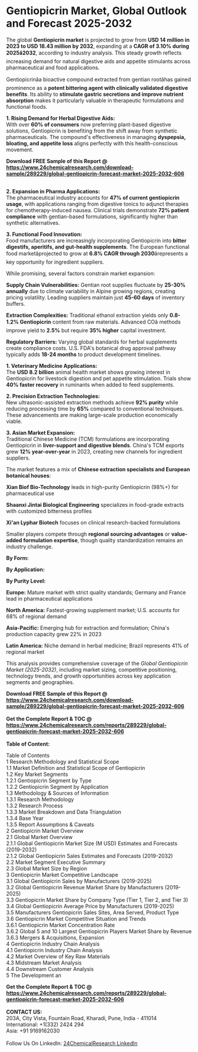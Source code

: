 <h1>Gentiopicrin Market, Global Outlook and Forecast 2025-2032</h1><p>The global <strong>Gentiopicrin market</strong> is projected to grow from <strong>USD 14 million in 2023 to USD 18.43 million by 2032</strong>, expanding at a <strong>CAGR of 3.10% during 2025â2032</strong>, according to industry analysis. This steady growth reflects increasing demand for natural digestive aids and appetite stimulants across pharmaceutical and food applications.</p><p>Gentiopicrinâa bioactive compound extracted from gentian rootâhas gained prominence as a <strong>potent bittering agent with clinically validated digestive benefits</strong>. Its ability to <strong>stimulate gastric secretions and improve nutrient absorption</strong> makes it particularly valuable in therapeutic formulations and functional foods.</p><p><strong>1. Rising Demand for Herbal Digestive Aids:</strong><br>
With over <strong>60% of consumers</strong> now preferring plant-based digestive solutions, Gentiopicrin is benefiting from the shift away from synthetic pharmaceuticals. The compound's effectiveness in managing <strong>dyspepsia, bloating, and appetite loss</strong> aligns perfectly with this health-conscious movement.</p><div><b>Download FREE Sample of this Report @ 
            <a href="https://www.24chemicalresearch.com/download-sample/289229/global-gentiopicrin-forecast-market-2025-2032-606">
            https://www.24chemicalresearch.com/download-sample/289229/global-gentiopicrin-forecast-market-2025-2032-606</a></b></div><br><p><strong>2. Expansion in Pharma Applications:</strong><br>
The pharmaceutical industry accounts for <strong>47% of current gentiopicrin usage</strong>, with applications ranging from digestive tonics to adjunct therapies for chemotherapy-induced nausea. Clinical trials demonstrate <strong>72% patient compliance</strong> with gentian-based formulations, significantly higher than synthetic alternatives.</p><p><strong>3. Functional Food Innovation:</strong><br>
Food manufacturers are increasingly incorporating Gentiopicrin into <strong>bitter digestifs, aperitifs, and gut-health supplements</strong>. The European functional food marketâprojected to grow at <strong>6.8% CAGR through 2030</strong>ârepresents a key opportunity for ingredient suppliers.</p><p>While promising, several factors constrain market expansion:</p><p><strong>Supply Chain Vulnerabilities:</strong> Gentian root supplies fluctuate by <strong>25-30% annually</strong> due to climate variability in Alpine growing regions, creating pricing volatility. Leading suppliers maintain just <strong>45-60 days</strong> of inventory buffers.</p><p><strong>Extraction Complexities:</strong> Traditional ethanol extraction yields only <strong>0.8-1.2% Gentiopicrin</strong> content from raw materials. Advanced COâ methods improve yield to <strong>2.5%</strong> but require <strong>35% higher</strong> capital investment.</p><p><strong>Regulatory Barriers:</strong> Varying global standards for herbal supplements create compliance costs. U.S. FDA's botanical drug approval pathway typically adds <strong>18-24 months</strong> to product development timelines.</p><p><strong>1. Veterinary Medicine Applications:</strong><br>
The <strong>USD 8.2 billion</strong> animal health market shows growing interest in Gentiopicrin for livestock digestion and pet appetite stimulation. Trials show <strong>40% faster recovery</strong> in ruminants when added to feed supplements.</p><p><strong>2. Precision Extraction Technologies:</strong><br>
New ultrasonic-assisted extraction methods achieve <strong>92% purity</strong> while reducing processing time by <strong>65%</strong> compared to conventional techniques. These advancements are making large-scale production economically viable.</p><p><strong>3. Asian Market Expansion:</strong><br>
Traditional Chinese Medicine (TCM) formulations are incorporating Gentiopicrin in <strong>liver-support and digestive blends</strong>. China's TCM exports grew <strong>12% year-over-year</strong> in 2023, creating new channels for ingredient suppliers.</p><p>The market features a mix of <strong>Chinese extraction specialists and European botanical houses</strong>:</p><p><strong>Xian Biof Bio-Technology</strong> leads in high-purity Gentiopicrin (98%+) for pharmaceutical use</p><p><strong>Shaanxi Jintai Biological Engineering</strong> specializes in food-grade extracts with customized bitterness profiles</p><p><strong>Xi'an Lyphar Biotech</strong> focuses on clinical research-backed formulations</p><p>Smaller players compete through <strong>regional sourcing advantages</strong> or <strong>value-added formulation expertise</strong>, though quality standardization remains an industry challenge.</p><p><strong>By Form:</strong>
		</p><p><strong>By Application:</strong>
		</p><p><strong>By Purity Level:</strong>
		</p><p><strong>Europe:</strong> Mature market with strict quality standards; Germany and France lead in pharmaceutical applications</p><p><strong>North America:</strong> Fastest-growing supplement market; U.S. accounts for 68% of regional demand</p><p><strong>Asia-Pacific:</strong> Emerging hub for extraction and formulation; China's production capacity grew 22% in 2023</p><p><strong>Latin America:</strong> Niche demand in herbal medicine; Brazil represents 41% of regional market</p><p>This analysis provides comprehensive coverage of the <em>Global Gentiopicrin Market (2025-2032)</em>, including market sizing, competitive positioning, technology trends, and growth opportunities across key application segments and geographies.</p><div><b>Download FREE Sample of this Report @ 
            <a href="https://www.24chemicalresearch.com/download-sample/289229/global-gentiopicrin-forecast-market-2025-2032-606">
            https://www.24chemicalresearch.com/download-sample/289229/global-gentiopicrin-forecast-market-2025-2032-606</a></b></div><br><div><b>Get the Complete Report & TOC @ 
            <a href="https://www.24chemicalresearch.com/reports/289229/global-gentiopicrin-forecast-market-2025-2032-606">
            https://www.24chemicalresearch.com/reports/289229/global-gentiopicrin-forecast-market-2025-2032-606</a></b></div><br>
            <b>Table of Content:</b><p>Table of Contents<br />
1 Research Methodology and Statistical Scope<br />
1.1 Market Definition and Statistical Scope of Gentiopicrin<br />
1.2 Key Market Segments<br />
1.2.1 Gentiopicrin Segment by Type<br />
1.2.2 Gentiopicrin Segment by Application<br />
1.3 Methodology & Sources of Information<br />
1.3.1 Research Methodology<br />
1.3.2 Research Process<br />
1.3.3 Market Breakdown and Data Triangulation<br />
1.3.4 Base Year<br />
1.3.5 Report Assumptions & Caveats<br />
2 Gentiopicrin Market Overview<br />
2.1 Global Market Overview<br />
2.1.1 Global Gentiopicrin Market Size (M USD) Estimates and Forecasts (2019-2032)<br />
2.1.2 Global Gentiopicrin Sales Estimates and Forecasts (2019-2032)<br />
2.2 Market Segment Executive Summary<br />
2.3 Global Market Size by Region<br />
3 Gentiopicrin Market Competitive Landscape<br />
3.1 Global Gentiopicrin Sales by Manufacturers (2019-2025)<br />
3.2 Global Gentiopicrin Revenue Market Share by Manufacturers (2019-2025)<br />
3.3 Gentiopicrin Market Share by Company Type (Tier 1, Tier 2, and Tier 3)<br />
3.4 Global Gentiopicrin Average Price by Manufacturers (2019-2025)<br />
3.5 Manufacturers Gentiopicrin Sales Sites, Area Served, Product Type<br />
3.6 Gentiopicrin Market Competitive Situation and Trends<br />
3.6.1 Gentiopicrin Market Concentration Rate<br />
3.6.2 Global 5 and 10 Largest Gentiopicrin Players Market Share by Revenue<br />
3.6.3 Mergers & Acquisitions, Expansion<br />
4 Gentiopicrin Industry Chain Analysis<br />
4.1 Gentiopicrin Industry Chain Analysis<br />
4.2 Market Overview of Key Raw Materials<br />
4.3 Midstream Market Analysis<br />
4.4 Downstream Customer Analysis<br />
5 The Development an</p><div><b>Get the Complete Report & TOC @ 
            <a href="https://www.24chemicalresearch.com/reports/289229/global-gentiopicrin-forecast-market-2025-2032-606">
            https://www.24chemicalresearch.com/reports/289229/global-gentiopicrin-forecast-market-2025-2032-606</a></b></div><br><b>CONTACT US:</b><br>
            203A, City Vista, Fountain Road, Kharadi, Pune, India - 411014<br>
            International: +1(332) 2424 294<br>
            Asia: +91 9169162030 <br><br>
            Follow Us On LinkedIn: <a href="https://www.linkedin.com/company/24chemicalresearch/">24ChemicalResearch LinkedIn</a>